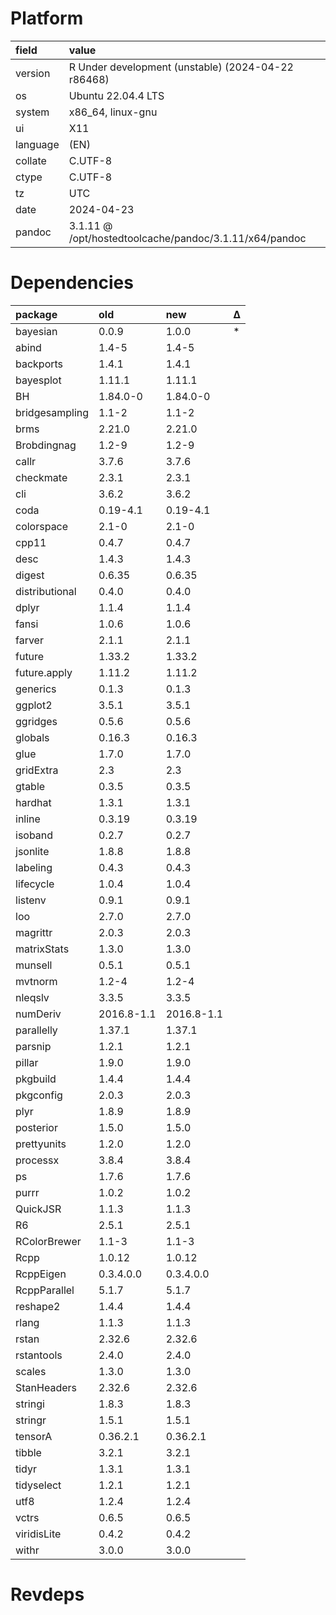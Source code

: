 # Platform

|field    |value                                                  |
|:--------|:------------------------------------------------------|
|version  |R Under development (unstable) (2024-04-22 r86468)     |
|os       |Ubuntu 22.04.4 LTS                                     |
|system   |x86_64, linux-gnu                                      |
|ui       |X11                                                    |
|language |(EN)                                                   |
|collate  |C.UTF-8                                                |
|ctype    |C.UTF-8                                                |
|tz       |UTC                                                    |
|date     |2024-04-23                                             |
|pandoc   |3.1.11 @ /opt/hostedtoolcache/pandoc/3.1.11/x64/pandoc |

# Dependencies

|package        |old        |new        |Δ  |
|:--------------|:----------|:----------|:--|
|bayesian       |0.0.9      |1.0.0      |*  |
|abind          |1.4-5      |1.4-5      |   |
|backports      |1.4.1      |1.4.1      |   |
|bayesplot      |1.11.1     |1.11.1     |   |
|BH             |1.84.0-0   |1.84.0-0   |   |
|bridgesampling |1.1-2      |1.1-2      |   |
|brms           |2.21.0     |2.21.0     |   |
|Brobdingnag    |1.2-9      |1.2-9      |   |
|callr          |3.7.6      |3.7.6      |   |
|checkmate      |2.3.1      |2.3.1      |   |
|cli            |3.6.2      |3.6.2      |   |
|coda           |0.19-4.1   |0.19-4.1   |   |
|colorspace     |2.1-0      |2.1-0      |   |
|cpp11          |0.4.7      |0.4.7      |   |
|desc           |1.4.3      |1.4.3      |   |
|digest         |0.6.35     |0.6.35     |   |
|distributional |0.4.0      |0.4.0      |   |
|dplyr          |1.1.4      |1.1.4      |   |
|fansi          |1.0.6      |1.0.6      |   |
|farver         |2.1.1      |2.1.1      |   |
|future         |1.33.2     |1.33.2     |   |
|future.apply   |1.11.2     |1.11.2     |   |
|generics       |0.1.3      |0.1.3      |   |
|ggplot2        |3.5.1      |3.5.1      |   |
|ggridges       |0.5.6      |0.5.6      |   |
|globals        |0.16.3     |0.16.3     |   |
|glue           |1.7.0      |1.7.0      |   |
|gridExtra      |2.3        |2.3        |   |
|gtable         |0.3.5      |0.3.5      |   |
|hardhat        |1.3.1      |1.3.1      |   |
|inline         |0.3.19     |0.3.19     |   |
|isoband        |0.2.7      |0.2.7      |   |
|jsonlite       |1.8.8      |1.8.8      |   |
|labeling       |0.4.3      |0.4.3      |   |
|lifecycle      |1.0.4      |1.0.4      |   |
|listenv        |0.9.1      |0.9.1      |   |
|loo            |2.7.0      |2.7.0      |   |
|magrittr       |2.0.3      |2.0.3      |   |
|matrixStats    |1.3.0      |1.3.0      |   |
|munsell        |0.5.1      |0.5.1      |   |
|mvtnorm        |1.2-4      |1.2-4      |   |
|nleqslv        |3.3.5      |3.3.5      |   |
|numDeriv       |2016.8-1.1 |2016.8-1.1 |   |
|parallelly     |1.37.1     |1.37.1     |   |
|parsnip        |1.2.1      |1.2.1      |   |
|pillar         |1.9.0      |1.9.0      |   |
|pkgbuild       |1.4.4      |1.4.4      |   |
|pkgconfig      |2.0.3      |2.0.3      |   |
|plyr           |1.8.9      |1.8.9      |   |
|posterior      |1.5.0      |1.5.0      |   |
|prettyunits    |1.2.0      |1.2.0      |   |
|processx       |3.8.4      |3.8.4      |   |
|ps             |1.7.6      |1.7.6      |   |
|purrr          |1.0.2      |1.0.2      |   |
|QuickJSR       |1.1.3      |1.1.3      |   |
|R6             |2.5.1      |2.5.1      |   |
|RColorBrewer   |1.1-3      |1.1-3      |   |
|Rcpp           |1.0.12     |1.0.12     |   |
|RcppEigen      |0.3.4.0.0  |0.3.4.0.0  |   |
|RcppParallel   |5.1.7      |5.1.7      |   |
|reshape2       |1.4.4      |1.4.4      |   |
|rlang          |1.1.3      |1.1.3      |   |
|rstan          |2.32.6     |2.32.6     |   |
|rstantools     |2.4.0      |2.4.0      |   |
|scales         |1.3.0      |1.3.0      |   |
|StanHeaders    |2.32.6     |2.32.6     |   |
|stringi        |1.8.3      |1.8.3      |   |
|stringr        |1.5.1      |1.5.1      |   |
|tensorA        |0.36.2.1   |0.36.2.1   |   |
|tibble         |3.2.1      |3.2.1      |   |
|tidyr          |1.3.1      |1.3.1      |   |
|tidyselect     |1.2.1      |1.2.1      |   |
|utf8           |1.2.4      |1.2.4      |   |
|vctrs          |0.6.5      |0.6.5      |   |
|viridisLite    |0.4.2      |0.4.2      |   |
|withr          |3.0.0      |3.0.0      |   |

# Revdeps

